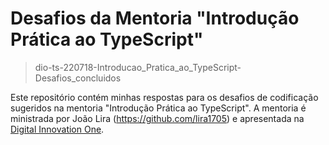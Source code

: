 # Desafios da Mentoria "Introdução Prática ao TypeScript"

> dio-ts-220718-Introducao_Pratica_ao_TypeScript-Desafios_concluidos

Este repositório contém minhas respostas para os desafios de codificação sugeridos na mentoria "Introdução Prática ao TypeScript". A mentoria é ministrada por João Lira (https://github.com/lira1705) e apresentada na [Digital Innovation One](https://web.dio.me/lab/introducao-pratica-ao-typescript/learning/2f254dec-6f0c-45d9-972e-27d571a1932b).
